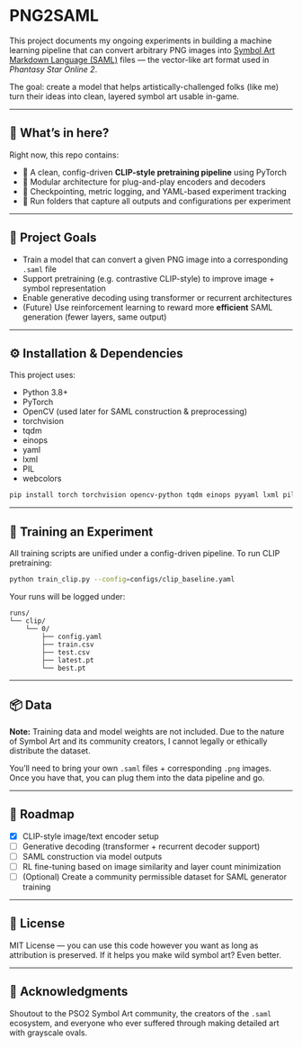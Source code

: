 # PNG2SAML

This project documents my ongoing experiments in building a machine learning pipeline that can convert arbitrary PNG images into [Symbol Art Markdown Language (SAML)](https://pso2na.arks-layer.com/) files — the vector-like art format used in *Phantasy Star Online 2*.

The goal: create a model that helps artistically-challenged folks (like me) turn their ideas into clean, layered symbol art usable in-game.

---

## 🔧 What’s in here?

Right now, this repo contains:

- 🧠 A clean, config-driven **CLIP-style pretraining pipeline** using PyTorch
- 🔌 Modular architecture for plug-and-play encoders and decoders
- 💾 Checkpointing, metric logging, and YAML-based experiment tracking
- 📁 Run folders that capture all outputs and configurations per experiment

---

## 🎯 Project Goals

- Train a model that can convert a given PNG image into a corresponding `.saml` file
- Support pretraining (e.g. contrastive CLIP-style) to improve image + symbol representation
- Enable generative decoding using transformer or recurrent architectures
- (Future) Use reinforcement learning to reward more **efficient** SAML generation (fewer layers, same output)

---

## ⚙️ Installation & Dependencies

This project uses:

- Python 3.8+
- PyTorch
- OpenCV (used later for SAML construction & preprocessing)
- torchvision
- tqdm
- einops
- yaml
- lxml
- PIL
- webcolors

```bash
pip install torch torchvision opencv-python tqdm einops pyyaml lxml pillow webcolors
```

---

## 🚀 Training an Experiment

All training scripts are unified under a config-driven pipeline. To run CLIP pretraining:

```bash
python train_clip.py --config=configs/clip_baseline.yaml
```

Your runs will be logged under:
```
runs/
└── clip/
    └── 0/
        ├── config.yaml
        ├── train.csv
        ├── test.csv
        ├── latest.pt
        └── best.pt
```

---

## 📦 Data

**Note:** Training data and model weights are not included. Due to the nature of Symbol Art and its community creators, I cannot legally or ethically distribute the dataset.

You’ll need to bring your own `.saml` files + corresponding `.png` images. Once you have that, you can plug them into the data pipeline and go.

---

## 📌 Roadmap

- [x] CLIP-style image/text encoder setup
- [ ] Generative decoding (transformer + recurrent decoder support)
- [ ] SAML construction via model outputs
- [ ] RL fine-tuning based on image similarity and layer count minimization
- [ ] (Optional) Create a community permissible dataset for SAML generator training

---

## 📜 License

MIT License — you can use this code however you want as long as attribution is preserved. If it helps you make wild symbol art? Even better.

---

## 🙏 Acknowledgments

Shoutout to the PSO2 Symbol Art community, the creators of the `.saml` ecosystem, and everyone who ever suffered through making detailed art with grayscale ovals.